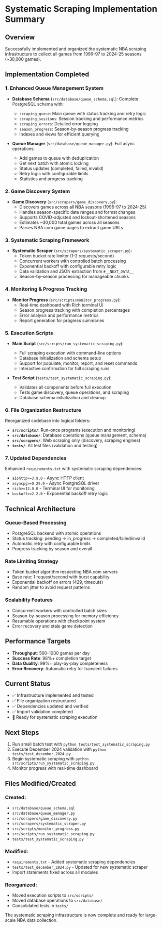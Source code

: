 # Systematic Scraping Implementation Summary

## Overview
Successfully implemented and organized the systematic NBA scraping infrastructure to collect all games from 1996-97 to 2024-25 seasons (~30,000 games).

## Implementation Completed

### 1. Enhanced Queue Management System
- **Database Schema** (`src/database/queue_schema.sql`): Complete PostgreSQL schema with:
  - `scraping_queue`: Main queue with status tracking and retry logic
  - `scraping_sessions`: Session tracking and performance metrics
  - `scraping_errors`: Detailed error logging
  - `season_progress`: Season-by-season progress tracking
  - Indexes and views for efficient querying

- **Queue Manager** (`src/database/queue_manager.py`): Full async operations:
  - Add games to queue with deduplication
  - Get next batch with atomic locking
  - Status updates (completed, failed, invalid)
  - Retry logic with configurable limits
  - Statistics and progress tracking

### 2. Game Discovery System
- **Game Discovery** (`src/scrapers/game_discovery.py`): 
  - Discovers games across all NBA seasons (1996-97 to 2024-25)
  - Handles season-specific date ranges and format changes
  - Supports COVID-adjusted and lockout-shortened seasons
  - Estimates ~30,000 total games across all seasons
  - Parses NBA.com game pages to extract game URLs

### 3. Systematic Scraping Framework
- **Systematic Scraper** (`src/scrapers/systematic_scraper.py`):
  - Token bucket rate limiter (1-2 requests/second)
  - Concurrent workers with controlled batch processing
  - Exponential backoff with configurable retry logic
  - Data validation and JSON extraction from `#__NEXT_DATA__`
  - Season-by-season processing for manageable chunks

### 4. Monitoring & Progress Tracking
- **Monitor Progress** (`src/scripts/monitor_progress.py`):
  - Real-time dashboard with Rich terminal UI
  - Season progress tracking with completion percentages
  - Error analysis and performance metrics
  - Report generation for progress summaries

### 5. Execution Scripts
- **Main Script** (`src/scripts/run_systematic_scraping.py`):
  - Full scraping execution with command-line options
  - Database initialization and schema setup
  - Support for populate, monitor, report, and reset commands
  - Interactive confirmation for full scraping runs

- **Test Script** (`tests/test_systematic_scraping.py`):
  - Validates all components before full execution
  - Tests game discovery, queue operations, and scraping
  - Database schema initialization and cleanup

### 6. File Organization Restructure
Reorganized codebase into logical folders:

- **`src/scripts/`**: Run-once programs (execution and monitoring)
- **`src/database/`**: Database operations (queue management, schema)
- **`src/scrapers/`**: Web scraping only (discovery, scraping engines)
- **`tests/`**: All test files (validation and testing)

### 7. Updated Dependencies
Enhanced `requirements.txt` with systematic scraping dependencies:
- `aiohttp>=3.9.0` - Async HTTP client
- `asyncpg>=0.29.0` - Async PostgreSQL driver
- `rich>=13.0.0` - Terminal UI for monitoring
- `backoff>=2.2.0` - Exponential backoff retry logic

## Technical Architecture

### Queue-Based Processing
- PostgreSQL backend with atomic operations
- Status tracking: pending → in_progress → completed/failed/invalid
- Automatic retry with configurable limits
- Progress tracking by season and overall

### Rate Limiting Strategy
- Token bucket algorithm respecting NBA.com servers
- Base rate: 1 request/second with burst capability
- Exponential backoff on errors (429, timeouts)
- Random jitter to avoid request patterns

### Scalability Features
- Concurrent workers with controlled batch sizes
- Season-by-season processing for memory efficiency
- Resumable operations with checkpoint system
- Error recovery and stale game detection

## Performance Targets
- **Throughput**: 500-1000 games per day
- **Success Rate**: 98%+ completion target
- **Data Quality**: 99%+ play-by-play completeness
- **Error Recovery**: Automatic retry for transient failures

## Current Status
- ✅ Infrastructure implemented and tested
- ✅ File organization restructured
- ✅ Dependencies updated and verified
- ✅ Import validation completed
- 🔄 Ready for systematic scraping execution

## Next Steps
1. Run small batch test with `python tests/test_systematic_scraping.py`
2. Execute December 2024 validation with `python tests/test_december_2024.py`
3. Begin systematic scraping with `python src/scripts/run_systematic_scraping.py`
4. Monitor progress with real-time dashboard

## Files Modified/Created
### Created:
- `src/database/queue_schema.sql`
- `src/database/queue_manager.py`
- `src/scrapers/game_discovery.py`
- `src/scrapers/systematic_scraper.py`
- `src/scripts/monitor_progress.py`
- `src/scripts/run_systematic_scraping.py`
- `tests/test_systematic_scraping.py`

### Modified:
- `requirements.txt` - Added systematic scraping dependencies
- `tests/test_december_2024.py` - Updated for new systematic scraper
- Import statements fixed across all modules

### Reorganized:
- Moved execution scripts to `src/scripts/`
- Moved database operations to `src/database/`
- Consolidated tests in `tests/`

The systematic scraping infrastructure is now complete and ready for large-scale NBA data collection.